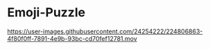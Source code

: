 # Emoji-Puzzle

https://user-images.githubusercontent.com/24254222/224806863-4f80f0ff-7891-4e9b-93bc-cd70fef12781.mov

